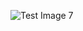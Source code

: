 ![Test Image 7](https://github.com/silence-kai/IPsecVPN/blob/master/DMVPN%20over%20IPv6/dmvpnV6.png)
